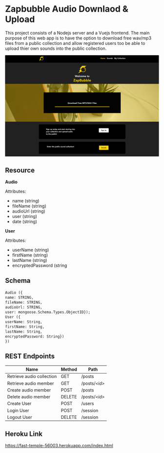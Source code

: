 # Zapbubble Audio Downlaod & Upload

This project consists of a Nodejs server and a Vuejs frontend. The main purpose of this
web app is to have the option to download free wav/mp3 files from a public collection and allow
registered users too be able to upload thier own sounds into the public collection.

![](public/homescreenshot.png)

## Resource

**Audio**

Attributes:

* name (string)
* fileName (string)
* audioUrl (string)
* user (string)
* date (string)

**User**

Attributes:

* userName (string)
* firstName (string)
* lastName (string)
* encryptedPassword (string

## Schema

```mongodb
Audio ({
name: STRING,
fileName: STRING,
audioUrl: STRING,
user: mongoose.Schema.Types.ObjectID});
User ({
userName: String,
firstName: String,
lastName: String,
encryptedPassword: String})
})
```

## REST Endpoints

Name                           | Method | Path
-------------------------------|--------|------------------
Retrieve audio collection      | GET    | /posts
Retrieve audio member          | GET    | /posts/*\<id\>*
Create audio member            | POST   | /posts
Delete audio member            | DELETE | /posts/*\<id\>*
Create User                    | POST   | /users
Login User                     | POST   | /session
Logout User                    | DELETE | /session

## Heroku Link

https://fast-temple-56003.herokuapp.com/index.html
